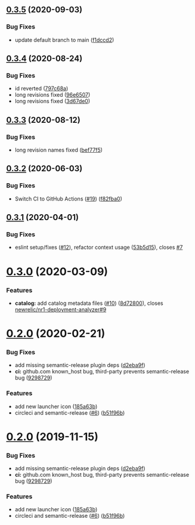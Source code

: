 ## [0.3.5](https://github.com/newrelic/nr1-deployment-analyzer/compare/v0.3.4...v0.3.5) (2020-09-03)


### Bug Fixes

* update default branch to main ([f1dccd2](https://github.com/newrelic/nr1-deployment-analyzer/commit/f1dccd24225192d473156c412b8e4dc3cc587d3a))

## [0.3.4](https://github.com/newrelic/nr1-deployment-analyzer/compare/v0.3.3...v0.3.4) (2020-08-24)


### Bug Fixes

* id reverted ([797c68a](https://github.com/newrelic/nr1-deployment-analyzer/commit/797c68af30a36a630e71045472d85460e8435153))
* long revisions fixed ([96e6507](https://github.com/newrelic/nr1-deployment-analyzer/commit/96e650723ac225beb80798bdec5c1a4580dbd0ac))
* long revisions fixed ([3d67de0](https://github.com/newrelic/nr1-deployment-analyzer/commit/3d67de0bf5d145730949948efce193e5128c256c))

## [0.3.3](https://github.com/newrelic/nr1-deployment-analyzer/compare/v0.3.2...v0.3.3) (2020-08-12)


### Bug Fixes

* long revision names fixed ([bef77f5](https://github.com/newrelic/nr1-deployment-analyzer/commit/bef77f5dfa22f6e41513033bb588cfb28f4e776e))

## [0.3.2](https://github.com/newrelic/nr1-deployment-analyzer/compare/v0.3.1...v0.3.2) (2020-06-03)


### Bug Fixes

* Switch CI to GitHub Actions ([#19](https://github.com/newrelic/nr1-deployment-analyzer/issues/19)) ([f82fba0](https://github.com/newrelic/nr1-deployment-analyzer/commit/f82fba0e494625532ee3256626a7ca102fef8bd8))

## [0.3.1](https://github.com/newrelic/nr1-deployment-analyzer/compare/v0.3.0...v0.3.1) (2020-04-01)


### Bug Fixes

* eslint setup/fixes ([#12](https://github.com/newrelic/nr1-deployment-analyzer/issues/12)), refactor context usage ([53b5d15](https://github.com/newrelic/nr1-deployment-analyzer/commit/53b5d152a517ae22d4329884aa38b69be8ddaf39)), closes [#7](https://github.com/newrelic/nr1-deployment-analyzer/issues/7)

# [0.3.0](https://github.com/newrelic/nr1-deployment-analyzer/compare/v0.2.0...v0.3.0) (2020-03-09)


### Features

* **catalog:** add catalog metadata files ([#10](https://github.com/newrelic/nr1-deployment-analyzer/issues/10)) ([8d72800](https://github.com/newrelic/nr1-deployment-analyzer/commit/8d728009be35a9c12f19a964ba0910b0491d5e3c)), closes [newrelic/nr1-deployment-analyzer#9](https://github.com/newrelic/nr1-deployment-analyzer/issues/9)

# [0.2.0](https://github.com/newrelic/nr1-deployment-analyzer/compare/v0.1.1...v0.2.0) (2020-02-21)


### Bug Fixes

* add missing semantic-release plugin deps ([d2eba9f](https://github.com/newrelic/nr1-deployment-analyzer/commit/d2eba9f8025c6538ac8ae46de4193a2150d1b273))
* **ci:** github.com known_host bug, third-party prevents semantic-release bug ([9298729](https://github.com/newrelic/nr1-deployment-analyzer/commit/9298729ce9a6675dc91dc68fff1b5930debe4176))


### Features

* add new launcher icon ([185a63b](https://github.com/newrelic/nr1-deployment-analyzer/commit/185a63bf04ae117683aff977975b903bf8333dbc))
* circleci and semantic-release ([#6](https://github.com/newrelic/nr1-deployment-analyzer/issues/6)) ([b51f96b](https://github.com/newrelic/nr1-deployment-analyzer/commit/b51f96b86a0d9690f2f2d167a36c76c780412f68))

# [0.2.0](https://github.com/newrelic/nr1-deployment-analyzer/compare/v0.1.1...v0.2.0) (2019-11-15)


### Bug Fixes

* add missing semantic-release plugin deps ([d2eba9f](https://github.com/newrelic/nr1-deployment-analyzer/commit/d2eba9f8025c6538ac8ae46de4193a2150d1b273))
* **ci:** github.com known_host bug, third-party prevents semantic-release bug ([9298729](https://github.com/newrelic/nr1-deployment-analyzer/commit/9298729ce9a6675dc91dc68fff1b5930debe4176))


### Features

* add new launcher icon ([185a63b](https://github.com/newrelic/nr1-deployment-analyzer/commit/185a63bf04ae117683aff977975b903bf8333dbc))
* circleci and semantic-release ([#6](https://github.com/newrelic/nr1-deployment-analyzer/issues/6)) ([b51f96b](https://github.com/newrelic/nr1-deployment-analyzer/commit/b51f96b86a0d9690f2f2d167a36c76c780412f68))
